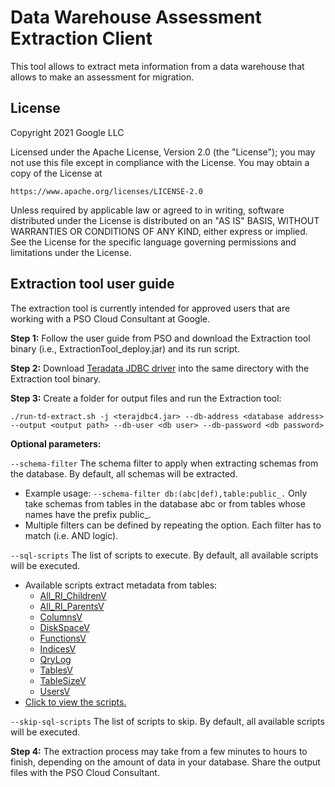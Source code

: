 # Data Warehouse Assessment Extraction Client

This tool allows to extract meta information from a data warehouse that allows
to make an assessment for migration.

## License

Copyright 2021 Google LLC

Licensed under the Apache License, Version 2.0 (the "License");
you may not use this file except in compliance with the License.
You may obtain a copy of the License at

    https://www.apache.org/licenses/LICENSE-2.0

Unless required by applicable law or agreed to in writing, software
distributed under the License is distributed on an "AS IS" BASIS,
WITHOUT WARRANTIES OR CONDITIONS OF ANY KIND, either express or implied.
See the License for the specific language governing permissions and
limitations under the License.

## Extraction tool user guide
The extraction tool is currently intended for approved users that are working
with a PSO Cloud Consultant at Google.

**Step 1:** Follow the user guide from PSO and download the Extraction tool
binary (i.e., ExtractionTool_deploy.jar) and its run script.

**Step 2:** Download [Teradata JDBC driver](https://downloads.teradata.com/download/connectivity/jdbc-driver) into the same directory with the Extraction tool binary.

**Step 3:** Create a folder for output files and run the Extraction tool:
```build
./run-td-extract.sh -j <terajdbc4.jar> --db-address <database address> --output <output path> --db-user <db user> --db-password <db password>
```

**Optional parameters:**

`--schema-filter`  The schema filter to apply when extracting schemas from the database. By default, all schemas will be extracted.
- Example usage: `--schema-filter db:(abc|def),table:public_.`
  Only take schemas from tables in the database abc or from tables whose names have the prefix public_.
- Multiple filters can be defined by repeating the option. Each filter has to match (i.e. AND logic).

`--sql-scripts`  The list of scripts to execute. By default, all available scripts will be executed.
- Available scripts extract metadata from tables:
    - [All_RI_ChildrenV](https://docs.teradata.com/r/oiS9ixs2ypIQvjTUOJfgoA/CDg3b4d71cfITbRjAAQM5Q)
    - [All_RI_ParentsV](https://docs.teradata.com/r/oiS9ixs2ypIQvjTUOJfgoA/KjM9MSv3K5G5Q_gCTNtGZw)
    - [ColumnsV](https://docs.teradata.com/r/oiS9ixs2ypIQvjTUOJfgoA/fQ8NslP6DDESV0ZiODLlIw)
    - [DiskSpaceV](https://docs.teradata.com/r/oiS9ixs2ypIQvjTUOJfgoA/ZhJCNhtQ1i4llpxKkYn7eA)
    - [FunctionsV](https://docs.teradata.com/r/oiS9ixs2ypIQvjTUOJfgoA/hx9hvPb9EvS6TP9Ta2PUzQ)
    - [IndicesV](https://docs.teradata.com/r/oiS9ixs2ypIQvjTUOJfgoA/qkWdqMUH7HZaIkY_pSQUng)
    - [QryLog](https://docs.teradata.com/r/oiS9ixs2ypIQvjTUOJfgoA/sT8ifzajeQ9jMx7ciiu1dA)
    - [TablesV](https://docs.teradata.com/r/oiS9ixs2ypIQvjTUOJfgoA/JKGDTOsfv6_gr8wswcE9eA)
    - [TableSizeV](https://docs.teradata.com/r/oiS9ixs2ypIQvjTUOJfgoA/qQd_5O6fT0QrDcSfDEZj~Q)
    - [UsersV](https://docs.teradata.com/r/oiS9ixs2ypIQvjTUOJfgoA/rES2eYXMN2IBoFBIPIWz0Q)
- [Click to view the scripts.](https://team.git.corp.google.com/edwmigration-eng/dwh-assessment-extraction-tool/+/refs/heads/master/src/java/com/google/cloud/bigquery/dwhassessment/extractiontool/dbscripts/)

`--skip-sql-scripts` The list of scripts to skip. By default, all available scripts will be executed.

**Step 4:** The extraction process may take from a few minutes to hours to finish,
depending on the amount of data in your database. Share the output files with
the PSO Cloud Consultant.